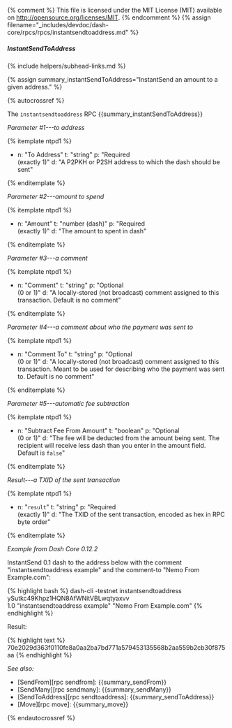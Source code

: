 {% comment %}
This file is licensed under the MIT License (MIT) available on
http://opensource.org/licenses/MIT.
{% endcomment %}
{% assign filename="_includes/devdoc/dash-core/rpcs/rpcs/instantsendtoaddress.md" %}

##### InstantSendToAddress
{% include helpers/subhead-links.md %}

{% assign summary_instantSendToAddress="InstantSend an amount to a given address." %}

<!-- __ -->

{% autocrossref %}

The `instantsendtoaddress` RPC {{summary_instantSendToAddress}}

*Parameter #1---to address*

{% itemplate ntpd1 %}
- n: "To Address"
  t: "string"
  p: "Required<br>(exactly 1)"
  d: "A P2PKH or P2SH address to which the dash should be sent"

{% enditemplate %}

*Parameter #2---amount to spend*

{% itemplate ntpd1 %}
- n: "Amount"
  t: "number (dash)"
  p: "Required<br>(exactly 1)"
  d: "The amount to spent in dash"

{% enditemplate %}

*Parameter #3---a comment*

{% itemplate ntpd1 %}
- n: "Comment"
  t: "string"
  p: "Optional<br>(0 or 1)"
  d: "A locally-stored (not broadcast) comment assigned to this transaction.  Default is no comment"

{% enditemplate %}

*Parameter #4---a comment about who the payment was sent to*

{% itemplate ntpd1 %}
- n: "Comment To"
  t: "string"
  p: "Optional<br>(0 or 1)"
  d: "A locally-stored (not broadcast) comment assigned to this transaction.  Meant to be used for describing who the payment was sent to. Default is no comment"

{% enditemplate %}

*Parameter #5---automatic fee subtraction*

{% itemplate ntpd1 %}
- n: "Subtract Fee From Amount"
  t: "boolean"
  p: "Optional<br>(0 or 1)"
  d: "The fee will be deducted from the amount being sent. The recipient will receive less dash than you enter in the amount field. Default is `false`"

{% enditemplate %}

*Result---a TXID of the sent transaction*

{% itemplate ntpd1 %}
- n: "`result`"
  t: "string"
  p: "Required<br>(exactly 1)"
  d: "The TXID of the sent transaction, encoded as hex in RPC byte order"

{% enditemplate %}

*Example from Dash Core 0.12.2*

InstantSend 0.1 dash to the address below with the comment "instantsendtoaddress
example" and the comment-to "Nemo From Example.com":

{% highlight bash %}
dash-cli -testnet instantsendtoaddress ySutkc49Khpz1HQN8AfWNitVBLwqtyaxvv \
  1.0 "instantsendtoaddress example" "Nemo From Example.com"
{% endhighlight %}

Result:

{% highlight text %}
70e2029d363f0110fe8a0aa2ba7bd771a579453135568b2aa559b2cb30f875aa
{% endhighlight %}

*See also:*

* [SendFrom][rpc sendfrom]: {{summary_sendFrom}}
* [SendMany][rpc sendmany]: {{summary_sendMany}}
* [SendToAddress][rpc sendtoaddress]: {{summary_sendToAddress}}
* [Move][rpc move]: {{summary_move}}

{% endautocrossref %}
